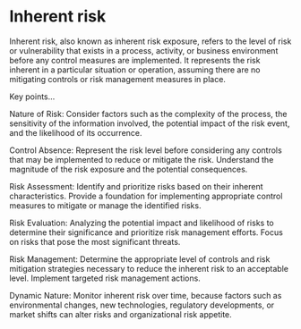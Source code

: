 # Inherent risk

Inherent risk, also known as inherent risk exposure, refers to the level of risk or vulnerability that exists in a process, activity, or business environment before any control measures are implemented. It represents the risk inherent in a particular situation or operation, assuming there are no mitigating controls or risk management measures in place.

Key points…

Nature of Risk: Consider factors such as the complexity of the process, the sensitivity of the information involved, the potential impact of the risk event, and the likelihood of its occurrence.

Control Absence: Represent the risk level before considering any controls that may be implemented to reduce or mitigate the risk. Understand the magnitude of the risk exposure and the potential consequences.

Risk Assessment: Identify and prioritize risks based on their inherent characteristics. Provide a foundation for implementing appropriate control measures to mitigate or manage the identified risks.

Risk Evaluation: Analyzing the potential impact and likelihood of risks to determine their significance and prioritize risk management efforts. Focus on risks that pose the most significant threats.

Risk Management: Determine the appropriate level of controls and risk mitigation strategies necessary to reduce the inherent risk to an acceptable level. Implement targeted risk management actions.

Dynamic Nature: Monitor inherent risk over time, because factors such as environmental changes, new technologies, regulatory developments, or market shifts can alter risks and organizational risk appetite.
